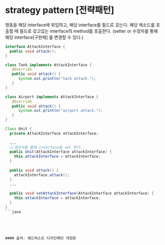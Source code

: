 # strategy pattern [전략패턴]

행동을 해당 interface에 위임하고, 해당 interface를 필드로 갖는다.
해당 메소드를 호출할 때 필드로 갖고있는 interface의 method를 호출한다.
(setter or 수정자를 통해 해당 interface[구현체] 를 변경할 수 있다.)

```java
interface AttackInterface {
  public void attack();
}
```

```java
class Tank implements AttackInterface {
   @Override
   public void attack() {
      System.out.println("tack attack.");
   }
}
```

```java
class Airport implements AttackInterface {
   @Override
   public void attack() {
      System.out.println("airport attack.");
   }
}
```

```java
Class Unit {
  private AttackInterface attackInterface;
  
  ...
  //생성자를 통해 interface를 set 한다.
  public Unit(AttackInterface attackInterface) {
    this.attackInterface = attackInterface;
  }
  
  public void attack() {
    attackInterface.attack();
  }
  ...
  
  public void setAttackInterface(AttackInterface attackInterface) {
    this.attackInterface = attackInterface;
  }
}
```java





#### 출처: 헤드퍼스트 디자인패턴 개정판
